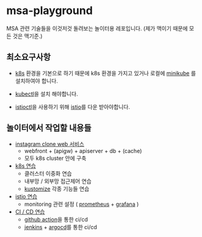 # msa-playground

MSA 관련 기술들을 이것저것 돌려보는 놀이터용 레포입니다.
(제가 맥이기 때문에 모든 것은 맥기준.)

## 최소요구사항

- [k8s](https://kubernetes.io/) 환경을 기본으로 하기 때문에 k8s 환경을 가지고 있거나 로컬에 [minikube](https://minikube.sigs.k8s.io/docs/start/) 를 설치하여야 합니다.

- [kubectl](https://kubernetes.io/ko/docs/tasks/tools/install-kubectl-macos/)을 설치 해야합니다.

- [istioctl](https://istio.io/latest/docs/reference/commands/istioctl/)을 사용하기 위해 [istio](https://istio.io/)를 다운 받아야합니다.

## 놀이터에서 작업할 내용들

- [instagram clone web 서비스](playgrounds/msa)
    - webfront + (apigw) + apiserver + db + (cache)
    - 모두 k8s cluster 안에 구축
- [k8s 연습](playgrounds/k8s)
    - 클러스터 이중화 연습
    - 내부망 / 외부망 접근제어 연습
    - [kustomize](https://kustomize.io/) 각종 기능들 연습
- [istio 연습](playgrounds/istio)
    - monitoring 관련 설정 ( [prometheus](https://prometheus.io/) + [grafana](https://grafana.com/) )
- [CI / CD 연습](playgrounds/ci-cd)
    - [github action](https://docs.github.com/en/actions)을 통한 ci/cd
    - [jenkins](https://www.jenkins.io/) + [argocd](https://argoproj.github.io/argo-cd/)를 통한 ci/cd

